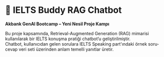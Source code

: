 # 🧠 IELTS Buddy RAG Chatbot  

**Akbank GenAI Bootcamp – Yeni Nesil Proje Kampı**  

Bu proje kapsamında, Retrieval-Augmented Generation (RAG) mimarisi kullanılarak bir IELTS konuşma pratiği chatbot’u geliştirilmiştir.  
Chatbot, kullanıcıdan gelen sorulara IELTS Speaking part'ındaki örnek soru-cevap veri seti üzerinden anlam temelli yanıtlar üretir.  

